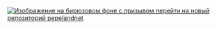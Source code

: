 [![Изображение на бирюзовом фоне с призывом перейти на новый репозиторий pepelandnet](https://user-images.githubusercontent.com/36849286/134744269-5fac481c-90c0-4759-a7c1-4d2417bfd182.png)](https//github.com/pepelandnet)
